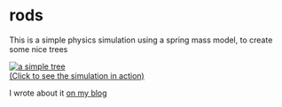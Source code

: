# rods

This is a simple physics simulation using a spring mass model, to create some nice trees

[![a simple tree](https://pluto.dev/res/trees/tree-preview.png)<br>(Click to see the simulation in action)](https://pluto.dev/res/trees/apple2.mp4)

I wrote about it [on my blog](https://pluto.dev/post/trees.html)
